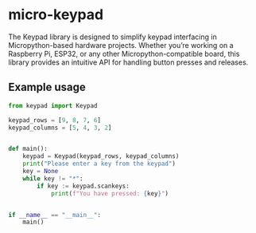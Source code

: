 # micro-keypad

The Keypad library is designed to simplify keypad interfacing in Micropython-based hardware projects. Whether you’re working on a Raspberry Pi, ESP32, or any other Micropython-compatible board, this library provides an intuitive API for handling button presses and releases.

## Example usage

```python
from keypad import Keypad

keypad_rows = [9, 8, 7, 6]
keypad_columns = [5, 4, 3, 2]


def main():
    keypad = Keypad(keypad_rows, keypad_columns)
    print("Please enter a key from the keypad")
    key = None
    while key != "*":
        if key := keypad.scankeys:
            print(f"You have pressed: {key}")


if __name__ == "__main__":
    main()
```
